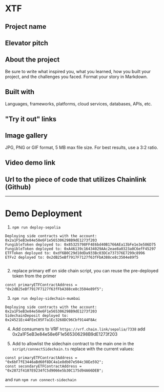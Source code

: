 # XTF

## Project name

## Elevator pitch

## About the project
Be sure to write what inspired you, what you learned, how you built your project, and the challenges you faced. Format your story in Markdown.


## Built with
Languages, frameworks, platforms, cloud services, databases, APIs, etc.



## "Try it out" links

## Image gallery
JPG, PNG or GIF format, 5 MB max file size. For best results, use a 3:2 ratio.


## Video demo link


## Url to the piece of code that utilizes Chainlink (Github)


---

# Demo Deployment

1. `npm run deploy-sepolia`

```
Deploying side contracts with the account: 0x2a1F5eB3e84e58e6F1e565306298B9dE1273f203
FungibleToken deployed to: 0x85325798FF4E6bd40B1766AEa13bFe1e3e586D75
FungibleToken deployed to: 0xA46139c16434029AAc2eae8a0323a0C6efF45297
ETFToken deployed to: 0xdf6B0C29d10dDa933Bc03DCe737376E7299c8996
ETFv2 deployed to: 0x2dB25eBf7917F7127f63fFbA388ce8c3504e89f5


```
2. replace primary etf on side chain script, you can reuse the pre-deployed token from the primer
```
const primaryETFContractAddress = "0x2dB25eBf7917F7127f63fFbA388ce8c3504e89f5";
```
3. `npm run deploy-sidechain-mumbai `

```
Deploying side contracts with the account: 0x2a1F5eB3e84e58e6F1e565306298B9dE1273f203
SidechainDeposit deployed to: 0x24521Ec44FEeC05F7a1Ec3268DC96Cbf9144F8Ac
```
4. Add consumers to VRF 
`https://vrf.chain.link/sepolia/7338` add 0x2a1F5eB3e84e58e6F1e565306298B9dE1273f203

5. Add to allowlist the sidechain contract to the main one
in the `script/connectSidechain.ts` replace with the current values: 
```
const primaryETFContractAddress = "0x6bF7fE3446aBd60f8DC4a1e8db07e504c38Ee592";
const secondaryETFContractAddress = "0x2872f4107E9234fC5d9066e5b30C175d94A66DEB";
```
and run `npm run connect-sidechain`

---


